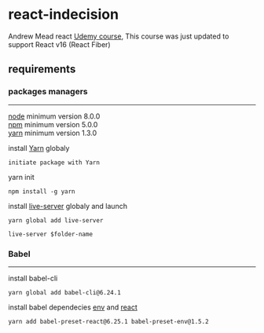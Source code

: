 # react-indecision
Andrew Mead react [Udemy course](https://www.udemy.com/react-2nd-edition/learn/v4/overview), This course was just updated to support React v16 (React Fiber)

## requirements

### packages managers
---
[node](https://nodejs.org/en/) minimum version 8.0.0  
[npm](https://www.npmjs.com/) minimum version 5.0.0  
[yarn](https://yarnpkg.com/lang/en/) minimum version 1.3.0

install [Yarn](https://yarnpkg.com/lang/en/) globaly
```
initiate package with Yarn
```
yarn init
```
npm install -g yarn
```

install [live-server](https://yarnpkg.com/en/package/live-server) globaly and launch
```
yarn global add live-server
```
```
live-server $folder-name
```

### Babel
---
install babel-cli
```
yarn global add babel-cli@6.24.1
```

install babel dependecies [env](https://babeljs.io/docs/plugins/preset-env/) and [react](https://babeljs.io/docs/plugins/preset-react/)
```
yarn add babel-preset-react@6.25.1 babel-preset-env@1.5.2
```